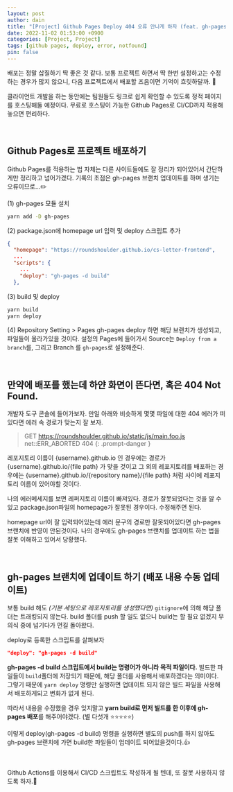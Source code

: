 ```yaml
---
layout: post
author: dain
title: "[Project] Github Pages Deploy 404 오류 안나게 하자 (feat. gh-pages)"
date: 2022-11-02 01:53:00 +0900
categories: [Project, Project]
tags: [github pages, deploy, error, notfound]
pin: false
---
```


배포는 정말 삽질하기 딱 좋은 것 같다.
보통 프로젝트 하면서 딱 한번 설정하고는 수정하는 경우가 많지 않으니, 다음 프로젝트에서 배포할 즈음이면 기억이 흐릿하달까. 🤔

클라이언트 개발을 하는 동안에는 팀원들도 링크로 쉽게 확인할 수 있도록 정적 페이지를 호스팅해둘 예정이다.
무료로 호스팅이 가능한 Github Pages로 CI/CD까지 적용해놓으면 편리하다.

<br/>

## Github Pages로 프로젝트 배포하기

Github Pages를 적용하는 법 자체는 다른 사이트들에도 잘 정리가 되어있어서 간단하게만 정리하고 넘어가겠다.
기록의 초점은 gh-pages 브랜치 업데이트를 하며 생기는 오류이므로...✏️

(1) gh-pages 모듈 설치

```bash
yarn add -D gh-pages
```

(2) package.json에 homepage url 입력 및 deploy 스크립트 추가

```json
{
  "homepage": "https://roundshoulder.github.io/cs-letter-frontend",
  ...
  "scripts": {
    ...
    "deploy": "gh-pages -d build"
  },
```

(3) build 및 deploy

```bash
yarn build
yarn deploy
```

(4) Repository Setting > Pages
gh-pages deploy 하면 해당 브랜치가 생성되고, 파일들이 올라가있을 것이다.
설정의 Pages에 들어가서 Source는 `Deploy from a branch`를, 그리고 Branch 를 `gh-pages`로 설정해준다.

<br/>

## 만약에 배포를 했는데 하얀 화면이 뜬다면, 혹은 404 Not Found.

개발자 도구 콘솔에 들어가보자.
만일 아래와 비슷하게 몇몇 파일에 대한 404 에러가 떠있다면 에러 속 경로가 맞는지 잘 보자.

<!-- prettier-ignore -->
> GET https://roundshoulder.github.io/static/js/main.foo.js net::ERR_ABORTED 404
{: .prompt-danger }

레포지토리 이름이 {username}.github.io 인 경우에는 경로가 {username}.github.io/{file path} 가 맞을 것이고
그 외의 레포지토리를 배포하는 경우에는 {username}.github.io/{repository name}/{file path} 처럼 사이에 레포지토리 이름이 있어야할 것이다.

나의 에러메세지를 보면 레퍼지토리 이름이 빠져있다.
경로가 잘못되었다는 것을 알 수 있고 package.json파일의 homepage가 잘못된 경우이다. 수정해주면 된다.

homepage url이 잘 입력되어있는데 에러 문구의 경로만 잘못되어있다면 gh-pages 브랜치에 반영이 안된것이다.
나의 경우에도 gh-pages 브랜치를 업데이트 하는 법을 잘못 이해하고 있어서 당황했다.

<br/>

## gh-pages 브랜치에 업데이트 하기 (배포 내용 수동 업데이트)

보통 build 해도 _(기본 세팅으로 레포지토리를 생성했다면)_ `gitignore`에 의해 해당 폴더는 트래킹되지 않는다.
build 폴더를 push 할 일도 없으니 build는 할 필요 없겠지 무의식 중에 넘기다가 먼길 돌아왔다.

deploy로 등록한 스크립트를 살펴보자

```json
"deploy": "gh-pages -d build"
```

**gh-pages -d build 스크립트에서 build는 명령어가 아니라 목적 파일이다.**
빌드한 파일들이 `build`폴더에 저장되기 때문에, 해당 폴더를 사용해서 배포하겠다는 의미이다.
그렇기 때문에 `yarn deploy` 명령만 실행하면 업데이트 되지 않은 빌드 파일을 사용해서 배포하게되고 변화가 없게 된다.

따라서 내용을 수정했을 경우 잊지말고 **yarn build로 먼저 빌드를 한 이후에 gh-pages 배포**를 해주어야겠다.
(별 다섯개 ⭐⭐⭐⭐⭐)

이렇게 deploy(gh-pages -d build) 명령을 실행하면 별도의 push를 하지 않아도 gh-pages 브랜치에 가면 build한 파일들이 업데이트 되어있을것이다.👍

<br/>

Github Actions를 이용해서 CI/CD 스크립트도 작성하게 될 텐데, 또 잘못 사용하지 않도록 하자.🙂
